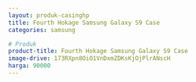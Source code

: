 ```yaml
---
layout: produk-casinghp
title: Fourth Hokage Samsung Galaxy S9 Case
categories: samsung

# Produk
product-title: Fourth Hokage Samsung Galaxy S9 Case
image-drive: 173RXpn8OiO1VnDxmZDKsKjOjPlrANscH
harga: 90000
---
```


